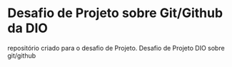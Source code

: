 # Desafio de Projeto sobre Git/Github da DIO
repositório criado para o desafio de Projeto.
Desafio de Projeto DIO sobre git/github
